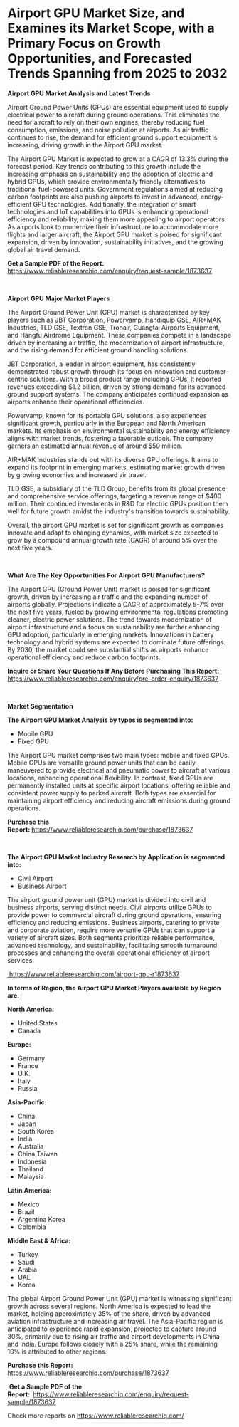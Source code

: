<p><h1>Airport GPU Market Size, and Examines its Market Scope, with a Primary Focus on Growth Opportunities, and Forecasted Trends Spanning from 2025 to 2032</h1></p><p><strong>Airport GPU Market Analysis and Latest Trends</strong></p>
<p><p>Airport Ground Power Units (GPUs) are essential equipment used to supply electrical power to aircraft during ground operations. This eliminates the need for aircraft to rely on their own engines, thereby reducing fuel consumption, emissions, and noise pollution at airports. As air traffic continues to rise, the demand for efficient ground support equipment is increasing, driving growth in the Airport GPU market.</p><p>The Airport GPU Market is expected to grow at a CAGR of 13.3% during the forecast period. Key trends contributing to this growth include the increasing emphasis on sustainability and the adoption of electric and hybrid GPUs, which provide environmentally friendly alternatives to traditional fuel-powered units. Government regulations aimed at reducing carbon footprints are also pushing airports to invest in advanced, energy-efficient GPU technologies. Additionally, the integration of smart technologies and IoT capabilities into GPUs is enhancing operational efficiency and reliability, making them more appealing to airport operators. As airports look to modernize their infrastructure to accommodate more flights and larger aircraft, the Airport GPU market is poised for significant expansion, driven by innovation, sustainability initiatives, and the growing global air travel demand.</p></p>
<p><strong>Get a Sample PDF of the Report:&nbsp;</strong> <a href="https://www.reliableresearchiq.com/enquiry/request-sample/1873637?utm_campaign=2196&utm_medium=2&utm_source=Github&utm_content=ia&utm_term=16022025&utm_id=airport-gpu">https://www.reliableresearchiq.com/enquiry/request-sample/1873637</a></p>
<p>&nbsp;</p>
<p><strong>Airport GPU Major Market Players</strong></p>
<p><p>The Airport Ground Power Unit (GPU) market is characterized by key players such as JBT Corporation, Powervamp, Handiquip GSE, AIR+MAK Industries, TLD GSE, Textron GSE, Tronair, Guangtai Airports Equipment, and Hangfu Airdrome Equipment. These companies compete in a landscape driven by increasing air traffic, the modernization of airport infrastructure, and the rising demand for efficient ground handling solutions.</p><p>JBT Corporation, a leader in airport equipment, has consistently demonstrated robust growth through its focus on innovation and customer-centric solutions. With a broad product range including GPUs, it reported revenues exceeding $1.2 billion, driven by strong demand for its advanced ground support systems. The company anticipates continued expansion as airports enhance their operational efficiencies.</p><p>Powervamp, known for its portable GPU solutions, also experiences significant growth, particularly in the European and North American markets. Its emphasis on environmental sustainability and energy efficiency aligns with market trends, fostering a favorable outlook. The company garners an estimated annual revenue of around $50 million.</p><p>AIR+MAK Industries stands out with its diverse GPU offerings. It aims to expand its footprint in emerging markets, estimating market growth driven by growing economies and increased air travel. </p><p>TLD GSE, a subsidiary of the TLD Group, benefits from its global presence and comprehensive service offerings, targeting a revenue range of $400 million. Their continued investments in R&D for electric GPUs position them well for future growth amidst the industry's transition towards sustainability.</p><p>Overall, the airport GPU market is set for significant growth as companies innovate and adapt to changing dynamics, with market size expected to grow by a compound annual growth rate (CAGR) of around 5% over the next five years.</p></p>
<p>&nbsp;</p>
<p><strong>What Are The Key Opportunities For Airport GPU Manufacturers?</strong></p>
<p><p>The Airport GPU (Ground Power Unit) market is poised for significant growth, driven by increasing air traffic and the expanding number of airports globally. Projections indicate a CAGR of approximately 5-7% over the next five years, fueled by growing environmental regulations promoting cleaner, electric power solutions. The trend towards modernization of airport infrastructure and a focus on sustainability are further enhancing GPU adoption, particularly in emerging markets. Innovations in battery technology and hybrid systems are expected to dominate future offerings. By 2030, the market could see substantial shifts as airports enhance operational efficiency and reduce carbon footprints.</p></p>
<p><strong>Inquire or Share Your Questions If Any Before Purchasing This Report:</strong> <a href="https://www.reliableresearchiq.com/enquiry/pre-order-enquiry/1873637?utm_campaign=2196&utm_medium=2&utm_source=Github&utm_content=ia&utm_term=16022025&utm_id=airport-gpu">https://www.reliableresearchiq.com/enquiry/pre-order-enquiry/1873637</a></p>
<p>&nbsp;</p>
<p><strong>Market Segmentation</strong></p>
<p><strong>The Airport GPU Market Analysis by types is segmented into:</strong></p>
<p><ul><li>Mobile GPU</li><li>Fixed GPU</li></ul></p>
<p><p>The Airport GPU market comprises two main types: mobile and fixed GPUs. Mobile GPUs are versatile ground power units that can be easily maneuvered to provide electrical and pneumatic power to aircraft at various locations, enhancing operational flexibility. In contrast, fixed GPUs are permanently installed units at specific airport locations, offering reliable and consistent power supply to parked aircraft. Both types are essential for maintaining airport efficiency and reducing aircraft emissions during ground operations.</p></p>
<p><strong>Purchase this Report:&nbsp;</strong><a href="https://www.reliableresearchiq.com/purchase/1873637?utm_campaign=2196&utm_medium=2&utm_source=Github&utm_content=ia&utm_term=16022025&utm_id=airport-gpu">https://www.reliableresearchiq.com/purchase/1873637</a></p>
<p>&nbsp;</p>
<p><strong>The Airport GPU Market Industry Research by Application is segmented into:</strong></p>
<p><ul><li>Civil Airport</li><li>Business Airport</li></ul></p>
<p><p>The airport ground power unit (GPU) market is divided into civil and business airports, serving distinct needs. Civil airports utilize GPUs to provide power to commercial aircraft during ground operations, ensuring efficiency and reducing emissions. Business airports, catering to private and corporate aviation, require more versatile GPUs that can support a variety of aircraft sizes. Both segments prioritize reliable performance, advanced technology, and sustainability, facilitating smooth turnaround processes and enhancing the overall operational efficiency of airport services.</p></p>
<p><a href="https://www.reliableresearchiq.com/airport-gpu-r1873637?utm_campaign=2196&utm_medium=2&utm_source=Github&utm_content=ia&utm_term=16022025&utm_id=airport-gpu">&nbsp;https://www.reliableresearchiq.com/airport-gpu-r1873637</a></p>
<p><strong>In terms of Region, the Airport GPU Market Players available by Region are:</strong></p>
<p>
    <p> <strong> North America: </strong>
        <ul>
            <li>United States</li>
            <li>Canada</li>
        </ul>
        </p> 
    <p> <strong> Europe: </strong>
        <ul>
            <li>Germany</li>
            <li>France</li>
            <li>U.K.</li>
            <li>Italy</li>
            <li>Russia</li>
        </ul>
        </p> 
    <p> <strong> Asia-Pacific: </strong>
        <ul>
            <li>China</li>
            <li>Japan</li>
            <li>South Korea</li>
            <li>India</li>
            <li>Australia</li>
            <li>China Taiwan</li>
            <li>Indonesia</li>
            <li>Thailand</li>
            <li>Malaysia</li>
        </ul>
        </p> 
    <p> <strong> Latin America: </strong>
        <ul>
            <li>Mexico</li>
            <li>Brazil</li>
            <li>Argentina Korea</li>
            <li>Colombia</li>
        </ul>
        </p> 
    <p> <strong> Middle East & Africa: </strong>
        <ul>
            <li>Turkey</li>
            <li>Saudi</li>
            <li>Arabia</li>
            <li>UAE</li>
            <li>Korea</li>
        </ul>
    </p>
    </p>
<p><p>The global Airport Ground Power Unit (GPU) market is witnessing significant growth across several regions. North America is expected to lead the market, holding approximately 35% of the share, driven by advanced aviation infrastructure and increasing air travel. The Asia-Pacific region is anticipated to experience rapid expansion, projected to capture around 30%, primarily due to rising air traffic and airport developments in China and India. Europe follows closely with a 25% share, while the remaining 10% is attributed to other regions.</p></p>
<p><strong>Purchase this Report: </strong><a href="https://www.reliableresearchiq.com/purchase/1873637?utm_campaign=2196&utm_medium=2&utm_source=Github&utm_content=ia&utm_term=16022025&utm_id=airport-gpu">https://www.reliableresearchiq.com/purchase/1873637</a></p>
<p>&nbsp;<strong>Get a Sample PDF of the Report:&nbsp;&nbsp;</strong><a href="https://www.reliableresearchiq.com/enquiry/request-sample/1873637?utm_campaign=2196&utm_medium=2&utm_source=Github&utm_content=ia&utm_term=16022025&utm_id=airport-gpu">https://www.reliableresearchiq.com/enquiry/request-sample/1873637</a></p>
<p><strong></strong></p>
<p>Check more reports on <a href="https://www.reliableresearchiq.com/?utm_campaign=2196&utm_medium=2&utm_source=Github&utm_content=ia&utm_term=16022025&utm_id=airport-gpu">https://www.reliableresearchiq.com/</a></p>
